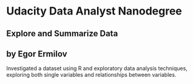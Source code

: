 # Udacity Data Analyst Nanodegree
## Explore and Summarize Data
## by Egor Ermilov

Investigated a dataset using R and exploratory data analysis techniques, exploring both single variables and relationships between variables.

